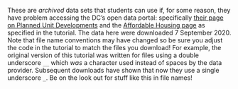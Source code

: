 These are *archived* data sets that students can use if, for some reason, they have problem accessing the DC’s open data portal: specifically [their page on Planned Unit Developments](https://opendata.dc.gov/datasets/planned-unit-development-puds) and the [Affordable Housing page](https://opendata.dc.gov/datasets/affordable-housing) as specified in the tutorial. The data here were downloaded 7 September 2020. Note that file name conventions may have changed so be sure you adjust the code in the tutorial to match the files you download! For example, the original version of this tutorial was written for files using a double underscore `__` which _was_ a character used instead of spaces by the data provider. Subsequent downloads have shown that now they use a single underscore `_`. Be on the look out for stuff like this in file names!
